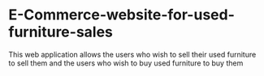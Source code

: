 # E-Commerce-website-for-used-furniture-sales
 This web application allows the users who wish to sell their used furniture to sell them and the users who wish to buy used furniture to buy them
